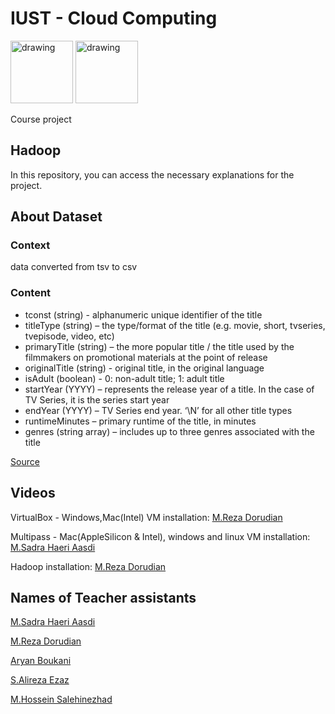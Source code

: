 
# IUST - Cloud Computing 
<img src="https://upload.wikimedia.org/wikipedia/en/8/88/IUST_logo_color.png" alt="drawing" width="100"/> <img src="https://www.freeiconspng.com/thumbs/cloud-icon/cloud-icon-8.png" alt="drawing" width="100"/>




Course project 

## Hadoop

In this repository, you can access the necessary explanations for the project.

## About Dataset
### Context
data converted from tsv to csv

### Content

* tconst (string) - alphanumeric unique identifier of the title
* titleType (string) – the type/format of the title (e.g. movie, short, tvseries, tvepisode, video, etc)
* primaryTitle (string) – the more popular title / the title used by the filmmakers on promotional materials at the point of release
* originalTitle (string) - original title, in the original language
* isAdult (boolean) - 0: non-adult title; 1: adult title
* startYear (YYYY) – represents the release year of a title. In the case of TV Series, it is the series start year
* endYear (YYYY) – TV Series end year. ‘\N’ for all other title types
* runtimeMinutes – primary runtime of the title, in minutes
* genres (string array) – includes up to three genres associated with the title

[Source](https://www.kaggle.com/datasets/fabriziocominetti/imdb-data?resource=download)

## Videos

VirtualBox - Windows,Mac(Intel) VM installation: [M.Reza Dorudian](https://github.com/MrezaDorudian)

Multipass - Mac(AppleSilicon & Intel), windows and linux VM installation: [M.Sadra Haeri Aasdi](https://github.com/mohammadsadra)

Hadoop installation: [M.Reza Dorudian](https://github.com/MrezaDorudian)

## Names of Teacher assistants 

[M.Sadra Haeri Aasdi](https://github.com/mohammadsadra)

[M.Reza Dorudian](https://github.com/MrezaDorudian)

[Aryan Boukani](https://github.com/2arian3)

[S.Alireza Ezaz](https://github.com/Alireza-Ezaz)

[M.Hossein Salehinezhad](https://github.com/mrunix1998)

